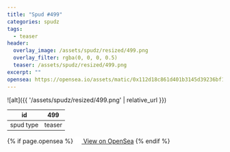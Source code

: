 ```yaml
---
title: "Spud #499"
categories: spudz
tags:
  - teaser
header:
  overlay_image: /assets/spudz/resized/499.png
  overlay_filter: rgba(0, 0, 0, 0.5)
  teaser: /assets/spudz/resized/499.png
excerpt: ""
opensea: https://opensea.io/assets/matic/0x112d18c861d401b3145d39236bf149f01e18beed/499
---
```

![alt]({{ '/assets/spudz/resized/499.png' | relative_url }})

| id | 499 |
|-|-|
| spud type | teaser |

{% if page.opensea %}
<a href="{{page.opensea}}" class="btn btn--info" onclick="window.open(this.href, '_blank'); return false;"><img src="/assets/images/opensea.svg" width="16px"><span>  View on OpenSea</span></a>
{% endif %}
